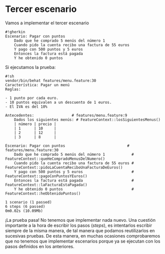 # Tercer escenario

Vamos a implementar el tercer escenario

    #!gherkin
    Escenario: Pagar con puntos
        Dado que he comprado 5 menús del número 1
        Cuando pido la cuenta recibo una factura de 55 euros
        Y pago con 500 puntos y 5 euros
        Entonces la factura está pagada
        Y he obtenido 0 puntos

Si ejecutamos la prueba:

    #!sh
    vendor/bin/behat features/menu.feature:30
    Característica: Pagar un menú
    Reglas:
    
    - 1 punto por cada euro.
    - 10 puntos equivalen a un descuento de 1 euros.
    - El IVA es del 10%

    Antecedentes:                 # features/menu.feature:9
        Dados los siguientes menús: # FeatureContext::losSiguientesMenus()
        | número | precio |
        | 1      | 10     |
        | 2      | 12     |
        | 3      | 8      |

    Escenario: Pagar con puntos                            # features/menu.feature:30
        Dado que he comprado 5 menús del número 1            # FeatureContext::queHeCompradoMenusDelNumero()
        Cuando pido la cuenta recibo una factura de 55 euros # FeatureContext::pidoLaCuentaReciboUnaFacturaDeEuros()
        Y pago con 500 puntos y 5 euros                      # FeatureContext::pagoConPuntosYEuros()
        Entonces la factura está pagada                      # FeatureContext::laFacturaEstaPagada()
        Y he obtenido 0 puntos                               # FeatureContext::heObtenidoPuntos()

    1 scenario (1 passed)
    6 steps (6 passed)
    0m0.02s (10.09Mb)

¡La prueba pasa! No tenemos que implementar nada nuevo. Una cuestión importante a la hora de escribir los pasos (_steps_), es intentarlos escribir siempre de la misma manera, de tal manera que podamos reutilizarlos en sucesivas pruebas. De esta manera, en muchas ocasiones comprobaremos que no tenemos que implementar escenarios porque ya se ejecutan con los pasos definidos en los anteriores.
